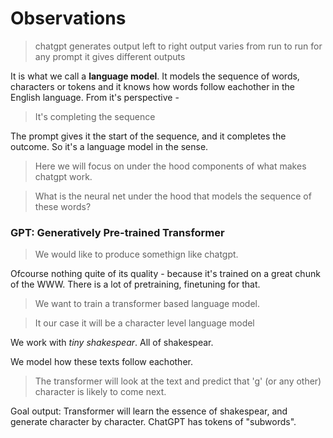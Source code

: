 # Observations

> chatgpt generates output left to right
> output varies from run to run
> for any prompt it gives different outputs

It is what we call a **language model**. It models the sequence of words, characters or tokens and it knows how words follow eachother in the English language. From it's perspective -

> It's completing the sequence

The prompt gives it the start of the sequence, and it completes the outcome. So it's a language model in the sense.

> Here we will focus on under the hood components of what makes chatgpt work.

> What is the neural net under the hood that models the sequence of these words?

### GPT: Generatively Pre-trained Transformer

> We would like to produce somethign like chatgpt.

Ofcourse nothing quite of its quality - because it's trained on a great chunk of the WWW. There is a lot of pretraining, finetuning for that.

> We want to train a transformer based language model.

> It our case it will be a character level language model

We work with _tiny shakespear_. All of shakespear.

We model how these texts follow eachother.

> The transformer will look at the text and predict that 'g' (or any other) character is likely to come next.

Goal output: Transformer will learn the essence of shakespear, and generate character by character. ChatGPT has tokens of "subwords". 